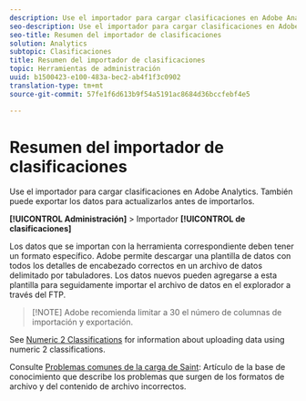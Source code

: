```yaml
---
description: Use el importador para cargar clasificaciones en Adobe Analytics. También puede exportar los datos para actualizarlos antes de importarlos.
seo-description: Use el importador para cargar clasificaciones en Adobe Analytics. También puede exportar los datos para actualizarlos antes de importarlos.
seo-title: Resumen del importador de clasificaciones
solution: Analytics
subtopic: Clasificaciones
title: Resumen del importador de clasificaciones
topic: Herramientas de administración
uuid: b1500423-e100-483a-bec2-ab4f1f3c0902
translation-type: tm+mt
source-git-commit: 57fe1f6d613b9f54a5191ac8684d36bccfebf4e5

---
```



# Resumen del importador de clasificaciones

Use el importador para cargar clasificaciones en Adobe Analytics. También puede exportar los datos para actualizarlos antes de importarlos.

**[!UICONTROL Administración]** &gt; Importador **[!UICONTROL de clasificaciones]**

Los datos que se importan con la herramienta correspondiente deben tener un formato específico. Adobe permite descargar una plantilla de datos con todos los detalles de encabezado correctos en un archivo de datos delimitado por tabuladores. Los datos nuevos pueden agregarse a esta plantilla para seguidamente importar el archivo de datos en el explorador a través del FTP.

> [!NOTE] Adobe recomienda limitar a 30 el número de columnas de importación y exportación.

See [Numeric 2 Classifications](/help/components/c-classifications2/c-numeric-2/c-numeric-2-classifications.md) for information about uploading data using numeric 2 classifications.

Consulte [Problemas comunes de la carga de Saint](https://helpx.adobe.com/analytics/kb/common-saint-upload-issues.html): Artículo de la base de conocimiento que describe los problemas que surgen de los formatos de archivo y del contenido de archivo incorrectos.
